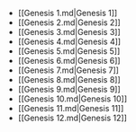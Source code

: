 - [[Genesis 1.md|Genesis 1]]
- [[Genesis 2.md|Genesis 2]]
- [[Genesis 3.md|Genesis 3]]
- [[Genesis 4.md|Genesis 4]]
- [[Genesis 5.md|Genesis 5]]
- [[Genesis 6.md|Genesis 6]]
- [[Genesis 7.md|Genesis 7]]
- [[Genesis 8.md|Genesis 8]]
- [[Genesis 9.md|Genesis 9]]
- [[Genesis 10.md|Genesis 10]]
- [[Genesis 11.md|Genesis 11]]
- [[Genesis 12.md|Genesis 12]]